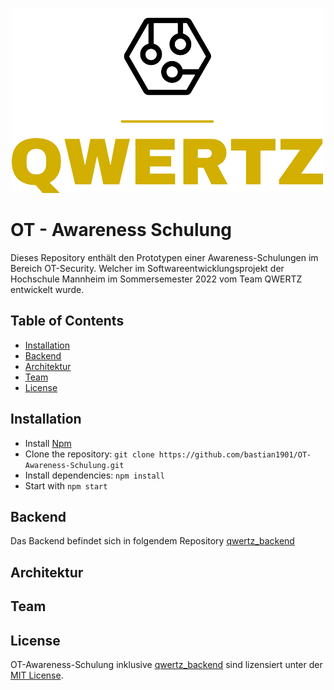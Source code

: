 <div align="center">

![alt Logo](src/Resources/logo_small.png)


</div>

# OT - Awareness Schulung

Dieses Repository enthält den Prototypen einer Awareness-Schulungen im Bereich OT-Security. Welcher im
Softwareentwicklungsprojekt der Hochschule Mannheim im Sommersemester 2022 vom Team QWERTZ entwickelt wurde.

## Table of Contents

- [Installation](#Installation)
- [Backend](https://github.com/bastian1901/qwertz_backend.git)
- [Architektur](#Architektur)
- [Team](#Team)
- [License](#License)

## Installation

- Install [Npm](https://nodejs.org/en/download/)
- Clone the repository: ```git clone https://github.com/bastian1901/OT-Awareness-Schulung.git```
- Install dependencies: ```npm install```
- Start with ```npm start```

## Backend

Das Backend befindet sich in folgendem Repository [qwertz_backend](https://github.com/bastian1901/qwertz_backend.git)

## Architektur

## Team


## License

OT-Awareness-Schulung inklusive [qwertz_backend](#Backend) sind lizensiert unter
der [MIT License](https://github.com/bastian1901/qwertz/blob/master/LICENSE).

